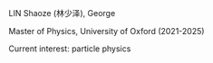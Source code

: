LIN Shaoze (林少泽), George

Master of Physics, University of Oxford (2021-2025)

Current interest: particle physics
